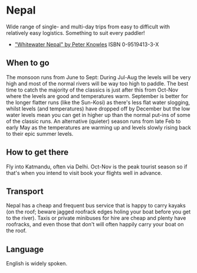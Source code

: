 Nepal
=====

Wide range of single- and multi-day trips from easy to difficult with relatively easy logistics. Something to suit every paddler!

  * ["Whitewater Nepal" by Peter Knowles](http://www.amazon.co.uk/gp/product/095194133X?ie=UTF8&tag=nextswim-21&linkCode=as2&camp=1634&creative=19450&creativeASIN=095194133X) ISBN 0-9519413-3-X

When to go
----------

The monsoon runs from June to Sept: During Jul-Aug the levels will be very high and most of the normal rivers will be way too high to paddle. The best time to catch the majority of the classics is just after this from Oct-Nov where the levels are good and temperatures warm. September is better for the longer flatter runs (like the Sun-Kosi) as there's less flat water slogging, whilst levels (and temperatures) have dropped off by December but the low water levels mean you can get in higher up than the normal put-ins of some of the classic runs. An alternative (quieter) season runs from late Feb to early May as the temperatures are warming up and levels slowly rising back to their epic summer levels.

How to get there
----------------

Fly into Katmandu, often via Delhi. Oct-Nov is the peak tourist season so if that's when you intend to visit book your flights well in advance. 

Transport
---------

Nepal has a cheap and frequent bus service that is happy to carry kayaks (on the roof; beware jagged roofrack edges holing your boat before you get to the river). Taxis or private minibuses for hire are cheap and plenty have roofracks, and even those that don't will often happily carry your boat on the roof.

Language
--------

English is widely spoken.



